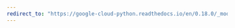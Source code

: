 ```yaml
---
redirect_to: "https://google-cloud-python.readthedocs.io/en/0.18.0/_modules/gcloud/bigtable/happybase/connection.html"
---
```

